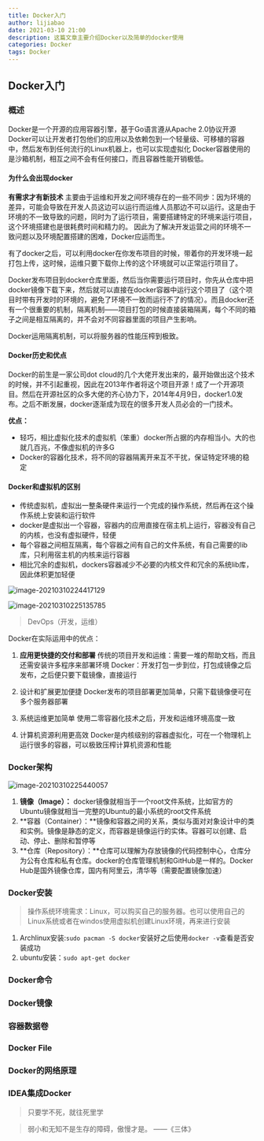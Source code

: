 ```yaml
---
title: Docker入门
author: lijiabao
date: 2021-03-10 21:00
description: 这篇文章主要介绍Docker以及简单的docker使用
categories: Docker
tags: Docker
---
```



## Docker入门

### 概述

Docker是一个开源的应用容器引擎，基于Go语言遵从Apache 2.0协议开源
Docker可以让开发者打包他们的应用以及依赖包到一个轻量级、可移植的容器中，然后发布到任何流行的Linux机器上，也可以实现虚拟化
Docker容器使用的是沙箱机制，相互之间不会有任何接口，而且容器性能开销极低。

#### 为什么会出现docker

**有需求才有新技术**
主要由于运维和开发之间环境存在的一些不同步：因为环境的差异，可能会导致在开发人员这边可以运行而运维人员那边不可以运行。这是由于环境的不一致导致的问题，同时为了运行项目，需要搭建特定的环境来运行项目，这个环境搭建也是很耗费时间和精力的。
因此为了解决开发运营之间的环境不一致问题以及环境配置搭建的困难，Docker应运而生。

有了docker之后，可以利用docker在你发布项目的时候，带着你的开发环境一起打包上传，这时候，运维只要下载你上传的这个环境就可以正常运行项目了。

Docker发布项目到docker仓库里面，然后当你需要运行项目时，你先从仓库中把docker镜像下载下来，然后就可以直接在docker容器中运行这个项目了（这个项目时带有开发时的环境的，避免了环境不一致而运行不了的情况）。而且docker还有一个很重要的机制，隔离机制——项目打包的时候直接装箱隔离，每个不同的箱子之间是相互隔离的，并不会对不同容器里面的项目产生影响。

Docker运用隔离机制，可以将服务器的性能压榨到极致。

#### Docker历史和优点

Docker的前生是一家公司dot cloud的几个大佬开发出来的，最开始做出这个技术的时候，并不引起重视，因此在2013年作者将这个项目开源！成了一个开源项目。然后在开源社区的众多大佬的齐心协力下，2014年4月9日，docker1.0发布。之后不断发展，docker逐渐成为现在的很多开发人员必会的一门技术。

**优点：**

- 轻巧，相比虚拟化技术的虚拟机（笨重）docker所占据的内存相当小。大的也就几百兆，不像虚拟机的许多G
- Docker的容器化技术，将不同的容器隔离开来互不干扰，保证特定环境的稳定



#### Docker和虚拟机的区别

- 传统虚拟机，虚拟出一整条硬件来运行一个完成的操作系统，然后再在这个操作系统上安装和运行软件
- docker是虚拟出一个容器，容器内的应用直接在宿主机上运行，容器没有自己的内核，也没有虚拟硬件，轻便
- 每个容器之间相互隔离，每个容器之间有自己的文件系统，有自己需要的lib库，只利用宿主机的内核来运行容器
- 相比冗余的虚拟机，dockers容器减少不必要的内核文件和冗余的系统lib库，因此体积更加轻便

![image-20210310224417129](C:\Users\18262\AppData\Roaming\Typora\typora-user-images\image-20210310224417129.png)

![image-20210310225135785](C:\Users\18262\AppData\Roaming\Typora\typora-user-images\image-20210310225135785.png)

> DevOps（开发，运维）

Docker在实际运用中的优点：

1. **应用更快捷的交付和部署**
	传统的项目开发和运维：需要一堆的帮助文档，而且还需安装许多程序来部署环境
	Docker：开发打包一步到位，打包成镜像之后发布，之后便只要下载镜像，直接运行

2. 设计和扩展更加便捷
	Docker发布的项目部署更加简单，只需下载镜像便可在多个服务器部署
3. 系统运维更加简单
	使用二零容器化技术之后，开发和运维环境高度一致
4. 计算机资源利用更高效
	Docker是内核级别的容器虚拟化，可在一个物理机上运行很多的容器，可以极致压榨计算机资源和性能

### Docker架构

![image-20210310225440057](C:\Users\18262\AppData\Roaming\Typora\typora-user-images\image-20210310225440057.png)

1. **镜像（Image）：**
	docker镜像就相当于一个root文件系统，比如官方的Ubuntu镜像就相当一完整的Ubuntu的最小系统的root文件系统
2. **容器（Container）：**镜像和容器之间的关系，类似与面对对象设计中的类和实例。镜像是静态的定义，而容器是镜像运行的实体。容器可以创建、启动、停止、删除和暂停等
3. **仓库（Repository）：**仓库可以理解为存放镜像的代码控制中心，仓库分为公有仓库和私有仓库。docker的仓库管理机制和GitHub是一样的。Docker Hub是国外镜像仓库，国内有阿里云，清华等（需要配置镜像加速）

### Docker安装

> 操作系统环境需求：Linux，可以购买自己的服务器。也可以使用自己的Linux系统或者在windos使用虚拟机创建Linux环境，再来进行安装

1. Archlinux安装:`sudo pacman -S docker`安装好之后使用`docker -v`查看是否安装成功
2. ubuntu安装：`sudo apt-get docker`

### Docker命令



### Docker镜像



### 容器数据卷




### Docker File


### Docker的网络原理


### IDEA集成Docker














> 只要学不死，就往死里学

> 弱小和无知不是生存的障碍，傲慢才是。          ——《三体》

